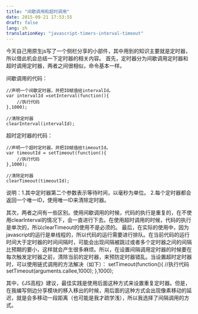 ```yaml
---
title: "间歇调用和超时调用"
date: 2015-09-21 17:53:55
draft: false
lang: zh
translationKey: "javascript-timers-interval-timeout"
---
```



今天自己用原生js写了一个侧栏分享的小部件，其中用到的知识主要就是定时器，所以借此机会总结一下定时器的相关内容。
首先，定时器分为间歇调用定时器和超时调用定时器，两者之间很相似，命令基本一样。

间歇调用的代码：

	//声明一个间歇定时器，并把ID赋值给intervalId。
	var intervalId =setInterval(function(){
		//执行代码
	},1000);

	//清除定时器
	clearInterval(intervalId);

超时定时器的代码：

	//声明一个超时定时器，并把ID赋值给timeoutId。
	var timeoutId =	setTimeout(function(){
		//执行代码
	},1000);

	//清除定时器
	clearTimeout(timeoutId);

说明：1.其中定时器第二个参数表示等待时间，以毫秒为单位。
	  2.每个定时器都会返回一个唯一ID，使用唯一ID来清除定时器。

其次，两者之间有一些区别。使用间歇调用的时候，代码的执行是重复的，在不使用clearInterval的情况下，会一直进行下去。在使用超时调用的时候，代码的执行是单次的，所以clearTimeout的使用不是必须的。
最后，在实际的使用中，因为javascript的运行是单线程的，所以代码的运行需要进行排队。在当前代码的运行时间大于定时器的时间间隔时，可能会出现间隔被跳过或者多个定时器之间的间隔比预期的要小，这样就会产生很多麻烦。所以，在设置间隔调用定时器的时候要在每次触发定时器之前，清除当前的定时器，来预防定时器错乱。当设置超时定时器时，可以使用链式调用的方法解决（如下）：
	setTimeout(function(){
		//执行代码
		setTimeout(arguments.callee,1000);
	},1000);

其中，《JS高程》建议，最佳实践是使用后面这种方式来设置重复定时器。但是，在我编写侧边分享模块的移入移出的时候，用后面的这种方式会出现像素移动的延迟，就是会多移动一段距离（也可能是我才疏学浅），所以我选择了间隔调用的方式。